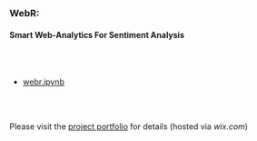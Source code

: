 </br>

### WebR:
#### Smart Web-Analytics For Sentiment Analysis
</br>
</br>


- [webr.ipynb](https://colab.research.google.com/drive/1KFYRvok-gteRPb38IKTWJHd-ys0lGyAk?usp=sharing)
</br>
</br>

Please visit the [project portfolio](https://haixiaofengcareer.wixsite.com/projects) for details (hosted via _wix.com_)
</br>
</br>
